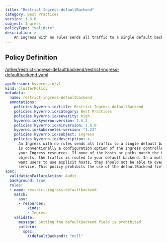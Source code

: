 ```yaml
---
title: "Restrict Ingress defaultBackend"
category: Best Practices
version: 1.6.0
subject: Ingress
policyType: "validate"
description: >
    An Ingress with no rules sends all traffic to a single default backend. The defaultBackend is conventionally a configuration option of the Ingress controller and is not specified in your Ingress resources. If none of the hosts or paths match the HTTP request in the Ingress objects, the traffic is routed to your default backend. In a multi-tenant environment, you want users to use explicit hosts, they should not be able to overwrite the global default backend service. This policy prohibits the use of the defaultBackend field.
---
```


## Policy Definition
<a href="https://github.com/kyverno/policies/raw/main//other/restrict-ingress-defaultbackend/restrict-ingress-defaultbackend.yaml" target="-blank">/other/restrict-ingress-defaultbackend/restrict-ingress-defaultbackend.yaml</a>

```yaml
apiVersion: kyverno.io/v1
kind: ClusterPolicy
metadata:
  name: restrict-ingress-defaultbackend
  annotations:
    policies.kyverno.io/title: Restrict Ingress defaultBackend
    policies.kyverno.io/category: Best Practices
    policies.kyverno.io/severity: high
    kyverno.io/kyverno-version: 1.6.2
    policies.kyverno.io/minversion: 1.6.0
    kyverno.io/kubernetes-version: "1.23"
    policies.kyverno.io/subject: Ingress
    policies.kyverno.io/description: >-
      An Ingress with no rules sends all traffic to a single default backend. The defaultBackend
      is conventionally a configuration option of the Ingress controller and is not specified in
      your Ingress resources. If none of the hosts or paths match the HTTP request in the Ingress
      objects, the traffic is routed to your default backend. In a multi-tenant environment, you
      want users to use explicit hosts, they should not be able to overwrite the global default backend
      service. This policy prohibits the use of the defaultBackend field.
spec:
  validationFailureAction: Audit
  background: true
  rules:
  - name: restrict-ingress-defaultbackend
    match:
      any:
      - resources:
          kinds:
          - Ingress
    validate:
      message: Setting the defaultBackend field is prohibited.
      pattern:
        spec:
          X(defaultBackend): "null"

```
